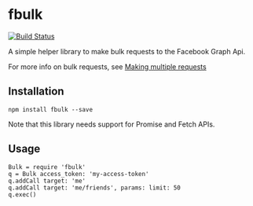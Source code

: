 fbulk
=====

[![Build Status](https://travis-ci.org/mancontr/fbulk.svg?branch=master)](https://travis-ci.org/mancontr/fbulk)

A simple helper library to make bulk requests to the Facebook Graph Api.

For more info on bulk requests, see [Making multiple requests](https://developers.facebook.com/docs/graph-api/making-multiple-requests)

## Installation

```
npm install fbulk --save
```

Note that this library needs support for Promise and Fetch APIs.

## Usage

```
Bulk = require 'fbulk'
q = Bulk access_token: 'my-access-token'
q.addCall target: 'me'
q.addCall target: 'me/friends', params: limit: 50
q.exec()
```
